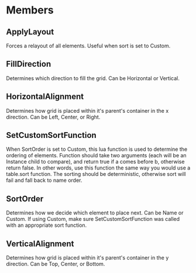 # Members

## ApplyLayout
Forces a relayout of all elements. Useful when sort is set to Custom.

## FillDirection
Determines which direction to fill the grid. Can be Horizontal or Vertical.

## HorizontalAlignment
Determines how grid is placed within it's parent's container in the x direction. Can be Left, Center, or Right.

## SetCustomSortFunction
When SortOrder is set to Custom, this lua function is used to determine the ordering of elements. Function should take two arguments (each will be an Instance child to compare), and return true if a comes before b, otherwise return false. In other words, use this function the same way you would use a table.sort function. The sorting should be deterministic, otherwise sort will fail and fall back to name order.

## SortOrder
Determines how we decide which element to place next. Can be Name or Custom. If using Custom, make sure SetCustomSortFunction was called with an appropriate sort function.

## VerticalAlignment
Determines how grid is placed within it's parent's container in the y direction. Can be Top, Center, or Bottom.
